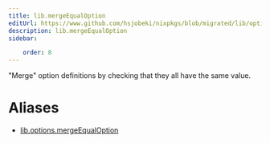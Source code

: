 ```yaml
---
title: lib.mergeEqualOption
editUrl: https://www.github.com/hsjobeki/nixpkgs/blob/migrated/lib/options.nix#L256C22
description: lib.mergeEqualOption
sidebar:

    order: 8
---
```


"Merge" option definitions by checking that they all have the same value.


# Aliases

- [lib.options.mergeEqualOption](/nix-doc-comments/reference/lib/options/lib-options-mergeequaloption)


